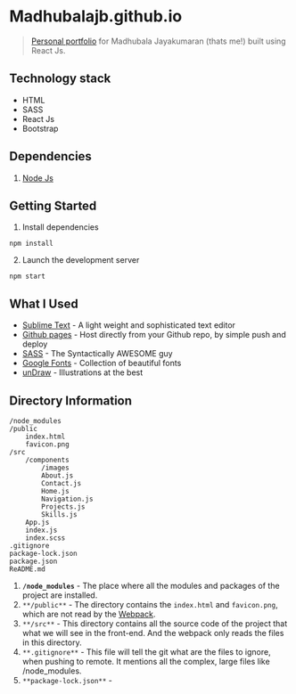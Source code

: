# Madhubalajb.github.io
> [Personal portfolio](https://madhubalajb.github.io/) for Madhubala Jayakumaran (thats me!) built using React Js.

## Technology stack
- HTML
- SASS
- React Js
- Bootstrap

## Dependencies
1. [Node Js](https://nodejs.org/en/download/)

## Getting Started
1. Install dependencies  
```
npm install
```
2. Launch the development server  
```
npm start
```
## What I Used
* [Sublime Text](https://www.sublimetext.com/3) - A light weight and sophisticated text editor
* [Github pages](https://pages.github.com/) - Host directly from your Github repo, by simple push and deploy
* [SASS](https://sass-lang.com/) - The Syntactically AWESOME guy
* [Google Fonts](https://fonts.google.com/) - Collection of beautiful fonts
* [unDraw](https://undraw.co/) - Illustrations at the best

## Directory Information
```
/node_modules
/public
    index.html
    favicon.png
/src
    /components
        /images
        About.js
        Contact.js
        Home.js
        Navigation.js
        Projects.js
        Skills.js
    App.js
    index.js
    index.scss
.gitignore
package-lock.json
package.json
ReADME.md
```
1. **`/node_modules`** - The place where all the modules and packages of the project are installed.  
2. `**/public**` - The directory contains the `index.html` and `favicon.png`, which are not read by the [Webpack](https://survivejs.com/webpack/what-is-webpack/). 
3. `**/src**` - This directory contains all the source code of the project that what we will see in the front-end. And the webpack only reads the files in this directory.
4. `**.gitignore**` - This file will tell the git what are the files to ignore, when pushing to remote. It mentions all the complex, large files like /node_modules.
5. `**package-lock.json**` - 